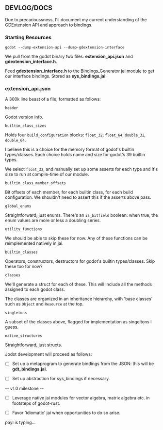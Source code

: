 ## DEVLOG/DOCS

Due to precarioussness, I'll document my current understanding of the GDExtension API and approach to bindings.

### Starting Resources
```
godot --dump-extension-api --dump-gdextension-interface
```
We pull from the godot binary two files: **extension_api.json** and **gdextension_interface.h**.

Feed **gdextension_interface.h** to the Bindings_Generator jai module to get our interface bindings. Stored as **sys_bindings.jai**.

### extension_api.json

A 300k line beast of a file, formatted as follows:

`header`

Godot version info.

`builtin_class_sizes`

Holds four `build_configuration` blocks: `float_32`, `float_64`, `double_32`, `double_64`.

I believe this is a choice for the memory format of godot's builtin types/classes. Each choice holds name and size for godot's 39 builtin types.

We select `float_32`, and manually set up some asserts for each type and it's size to run at compile-time of our module.

`builtin_class_member_offsets`

Bit offsets of each member, for each builtin class, for each build configuration. We shouldn't need to assert this if the asserts above pass.

`global_enums`

Straightforward, just enums. There's an `is_bitfield` boolean: when true, the enum values are more or less a doubling series.

`utility_functions`

We should be able to skip these for now. Any of these functions can be reimplemented natively in jai.

`builtin_classes`

Operators, constructors, destructors for godot's builtin types/classes. Skip these too for now?

`classes`

We'll generate a struct for each of these. This will include all the methods assigned to each godot class.

The classes are organized in an inheritance hierarchy, with 'base classes' such as `Object` and `Resource` at the top.

`singletons`

A subset of the classes above, flagged for implementation as singeltons I guess.

`native_structures`

Straightforward, just structs.

Jodot development will proceed as follows:

- [ ] Set up a metaprogram to generate bindings from the JSON: this will be **gdt_bindings.jai**.

- [ ] Set up abstraction for sys_bindings if necessary.

-- v1.0 milestone --

- [ ] Leverage native jai modules for vector algebra, matrix algebra etc. in footsteps of godot-rust.

- [ ] Favor 'idiomatic' jai when opportunities to do so arise.

payl is typing...
